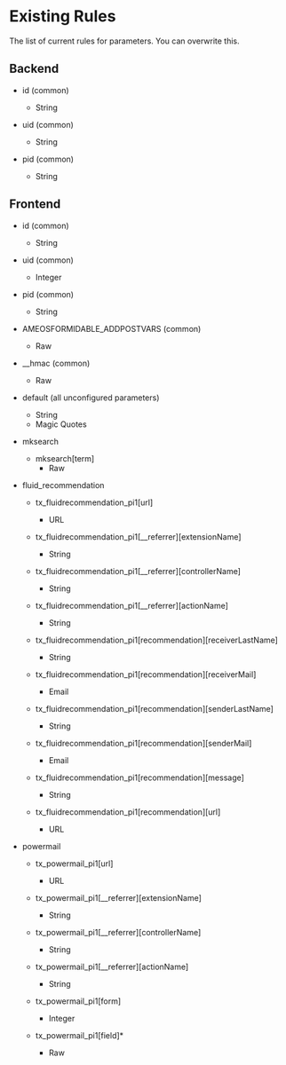 Existing Rules
==============

The list of current rules for parameters. You can overwrite this.

Backend
-------

-   id (common)  
    -   String

-   uid (common)  
    -   String

-   pid (common)  
    -   String

Frontend
--------

-   id (common)  
    -   String

-   uid (common)  
    -   Integer

-   pid (common)  
    -   String

-   AMEOSFORMIDABLE\_ADDPOSTVARS (common)  
    -   Raw

-   \_\_hmac (common)  
    -   Raw

-   default (all unconfigured parameters)  
    -   String
    -   Magic Quotes

-   mksearch  
    -   mksearch[term]  
        -   Raw

-   fluid\_recommendation  
    -   tx\_fluidrecommendation\_pi1[url]  
        -   URL

    -   tx\_fluidrecommendation\_pi1[\_\_referrer][extensionName]  
        -   String

    -   tx\_fluidrecommendation\_pi1[\_\_referrer][controllerName]  
        -   String

    -   tx\_fluidrecommendation\_pi1[\_\_referrer][actionName]  
        -   String

    -   tx\_fluidrecommendation\_pi1[recommendation][receiverLastName]  
        -   String

    -   tx\_fluidrecommendation\_pi1[recommendation][receiverMail]  
        -   Email

    -   tx\_fluidrecommendation\_pi1[recommendation][senderLastName]  
        -   String

    -   tx\_fluidrecommendation\_pi1[recommendation][senderMail]  
        -   Email

    -   tx\_fluidrecommendation\_pi1[recommendation][message]  
        -   String

    -   tx\_fluidrecommendation\_pi1[recommendation][url]  
        -   URL

-   powermail  
    -   tx\_powermail\_pi1[url]  
        -   URL

    -   tx\_powermail\_pi1[\_\_referrer][extensionName]  
        -   String

    -   tx\_powermail\_pi1[\_\_referrer][controllerName]  
        -   String

    -   tx\_powermail\_pi1[\_\_referrer][actionName]  
        -   String

    -   tx\_powermail\_pi1[form]  
        -   Integer

    -   tx\_powermail\_pi1[field]\*  
        -   Raw



